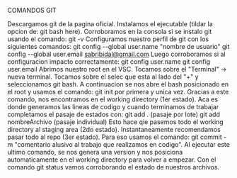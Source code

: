 COMANDOS GIT

Descargamos git de la pagina oficial.
Instalamos el ejecutable (tildar la opcion de: git bash here).
Corroboramos en la consola si se instalo git usando el comando: git -v
Configuramos nuestro perfil de git con los siguientes comandos:
    git config --global user.name "nombre de usuario"
    git config --global user.email sabribidal@gmail.com
Luego corroboramos si al configuracion impacto correctamente:
    git config user.name
    git config user.email
Abrimos nuestro root en el VSC.
Tocamos sobre el "Terminal" -> nueva terminal.
Tocamos sobre el selec que esta al lado del "+" y seleccionamos git bash.
A continuacion se nos abre el bash posicionado en el root y usamos el comando: git init por primera y unica vez.
Gracias a este comando, nos encontramos en el working directory (1er estado). Aca es donde generamos las lineas de codigo y cuando terminamos de trabajar completamos el pasaje de estados con:
    git add . (pasaje por lote)
    git add nombreArchivo (pasaje individual)
Esto hace qie pasemos todo el working directory al staging area (2do estado).
Instantaneamente recomendamos pasar todo al repo (3er estado). Para eso usamos el comando:
    git commit -m "comentario alusivo al trabajo que realizamos en codigo".
Al ejecutar este ultimo comando, se nos genera una version y nos posiciona automaticamente en el working directory para volver a empezar.
Con el comando git status vamos corroborando el estado de nuestros archivos.